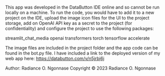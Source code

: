 This app was developed in the DataButton IDE online and so cannot be run locally on a machine. To run the code, you would have to add it to a new project on the IDE, upload the image icon files for the UI to the project storage, add on OpenAI API key as a secret to the project (for confidentiality) and configure the project to use the following packages: 

streamlit_chat_media
openai
transformers
torch
tensorflow
accelerate

The image files are included in the project folder and the app code can be found in the bot.py file.
I have included a link to the deployed version of my web app here: https://databutton.com/v/n5jrbj6j

Author: Radiance O. Ngonnase
Copyright © 2023 Radiance O. Ngonnase
